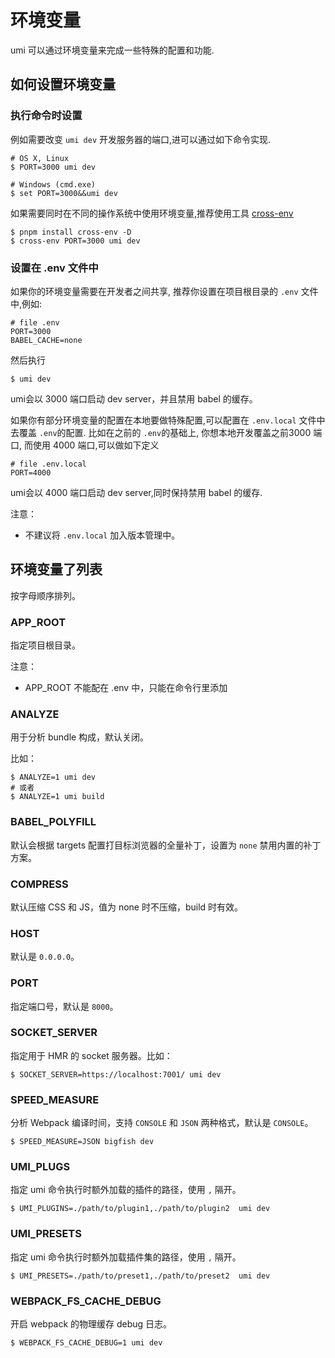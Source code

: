 # 环境变量

umi 可以通过环境变量来完成一些特殊的配置和功能. 


## 如何设置环境变量


### 执行命令时设置

例如需要改变 `umi dev` 开发服务器的端口,进可以通过如下命令实现.


```shell
# OS X, Linux
$ PORT=3000 umi dev

# Windows (cmd.exe)
$ set PORT=3000&&umi dev
```

如果需要同时在不同的操作系统中使用环境变量,推荐使用工具 [cross-env](https://github.com/kentcdodds/cross-env)

```shell
$ pnpm install cross-env -D
$ cross-env PORT=3000 umi dev
```


### 设置在 .env 文件中

如果你的环境变量需要在开发者之间共享, 推荐你设置在项目根目录的 `.env` 文件中,例如:

```text
# file .env
PORT=3000
BABEL_CACHE=none
```
然后执行
```shell
$ umi dev
```
umi会以 3000 端口启动 dev server，并且禁用 babel 的缓存。

如果你有部分环境变量的配置在本地要做特殊配置,可以配置在 `.env.local` 文件中去覆盖 `.env`的配置.
比如在之前的 `.env`的基础上, 你想本地开发覆盖之前3000 端口, 而使用 4000 端口,可以做如下定义

```text
# file .env.local
PORT=4000
```
umi会以 4000 端口启动 dev server,同时保持禁用 babel 的缓存.

注意：
* 不建议将 `.env.local` 加入版本管理中。



## 环境变量了列表

按字母顺序排列。



### APP_ROOT

指定项目根目录。


注意：

* APP_ROOT 不能配在 .env 中，只能在命令行里添加


### ANALYZE


用于分析 bundle 构成，默认关闭。

比如：

```shell
$ ANALYZE=1 umi dev
# 或者
$ ANALYZE=1 umi build
```


### BABEL_POLYFILL
默认会根据 targets 配置打目标浏览器的全量补丁，设置为 `none` 禁用内置的补丁方案。


### COMPRESS
默认压缩 CSS 和 JS，值为 none 时不压缩，build 时有效。


### HOST
默认是 `0.0.0.0`。


### PORT
指定端口号，默认是 `8000`。



### SOCKET_SERVER


指定用于 HMR 的 socket 服务器。比如：

```shell
$ SOCKET_SERVER=https://localhost:7001/ umi dev
```

### SPEED_MEASURE

分析 Webpack 编译时间，支持 `CONSOLE` 和 `JSON` 两种格式，默认是 `CONSOLE`。

```shell
$ SPEED_MEASURE=JSON bigfish dev
```


### UMI_PLUGS


指定 umi 命令执行时额外加载的插件的路径，使用 `,` 隔开。

```shell
$ UMI_PLUGINS=./path/to/plugin1,./path/to/plugin2  umi dev
```


### UMI_PRESETS

指定 umi 命令执行时额外加载插件集的路径，使用 `,` 隔开。

```shell
$ UMI_PRESETS=./path/to/preset1,./path/to/preset2  umi dev
```

### WEBPACK_FS_CACHE_DEBUG

开启 webpack 的物理缓存 debug 日志。


```shell
$ WEBPACK_FS_CACHE_DEBUG=1 umi dev
```



